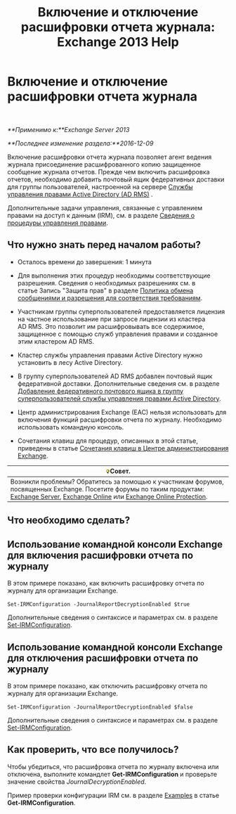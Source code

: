 ﻿---
title: 'Включение и отключение расшифровки отчета журнала: Exchange 2013 Help'
TOCTitle: Включение и отключение расшифровки отчета журнала
ms:assetid: 1dedbe73-2c1a-4b14-8799-5091aaec7965
ms:mtpsurl: https://technet.microsoft.com/ru-ru/library/Dd638092(v=EXCHG.150)
ms:contentKeyID: 50487588
ms.date: 05/22/2018
mtps_version: v=EXCHG.150
ms.translationtype: MT
---

# Включение и отключение расшифровки отчета журнала

 

_**Применимо к:**Exchange Server 2013_

_**Последнее изменение раздела:**2016-12-09_

Включение расшифровки отчета журнала позволяет агент ведения журнала присоединение расшифрованного копию защищенное сообщение журнала отчетов. Прежде чем включить расшифровка отчетов, необходимо добавить почтовый ящик федеративных доставки для группы пользователей, настроенной на сервере [Службы управления правами Active Directory (AD RMS)](https://technet.microsoft.com/en-us/library/hh831364.aspx) .

Дополнительные задачи управления, связанные с управлением правами на доступ к данным (IRM), см. в разделе [Сведения о процедуры управления правами](information-rights-management-procedures-exchange-2013-help.md).

## Что нужно знать перед началом работы?

  - Осталось времени до завершения: 1 минута

  - Для выполнения этих процедур необходимы соответствующие разрешения. Сведения о необходимых разрешениях см. в статье Запись "Защита прав" в разделе [Политика обмена сообщениями и разрешения для соответствия требованиям](messaging-policy-and-compliance-permissions-exchange-2013-help.md).

  - Участникам группы суперпользователей предоставляется лицензия на частное использование при запросе лицензии из кластера AD RMS. Это позволит им расшифровывать все содержимое, защищенное с помощью служб управления правами и созданное этим кластером AD RMS.

  - Кластер службы управления правами Active Directory нужно установить в лесу Active Directory.

  - В группу суперпользователей AD RMS добавлен почтовый ящик федеративной доставки. Дополнительные сведения см. в разделе [Добавление федеративного почтового ящика в группу суперпользователей службы управления правами Active Directory](add-the-federation-mailbox-to-the-ad-rms-super-users-group-exchange-2013-help.md).

  - Центр администрирования Exchange (EAC) нельзя использовать для включения функций расшифровки отчета по журналу. Необходимо использовать командную консоль.

  - Сочетания клавиш для процедур, описанных в этой статье, приведены в статье [Сочетания клавиш в Центре администрирования Exchange](keyboard-shortcuts-in-the-exchange-admin-center-exchange-online-protection-help.md).

<table>
<thead>
<tr class="header">
<th><img src="images/Bb124558.tip(EXCHG.150).gif" title="Совет" alt="Совет" />Совет.</th>
</tr>
</thead>
<tbody>
<tr class="odd">
<td>Возникли проблемы? Обратитесь за помощью к участникам форумов, посвященных Exchange. Посетите форумы по таким продуктам: <a href="https://go.microsoft.com/fwlink/p/?linkid=60612">Exchange Server</a>, <a href="https://go.microsoft.com/fwlink/p/?linkid=267542">Exchange Online</a> или <a href="https://go.microsoft.com/fwlink/p/?linkid=285351">Exchange Online Protection</a>.</td>
</tr>
</tbody>
</table>


## Что необходимо сделать?

## Использование командной консоли Exchange для включения расшифровки отчета по журналу

В этом примере показано, как включить расшифровку отчета по журналу для организации Exchange.

    Set-IRMConfiguration -JournalReportDecryptionEnabled $true

Дополнительные сведения о синтаксисе и параметрах см. в разделе [Set-IRMConfiguration](https://technet.microsoft.com/ru-ru/library/dd979792\(v=exchg.150\)).

## Использование командной консоли Exchange для отключения расшифровки отчета по журналу

В этом примере показано, как отключить расшифровку отчета по журналу для организации Exchange.

    Set-IRMConfiguration -JournalReportDecryptionEnabled $false

Дополнительные сведения о синтаксисе и параметрах см. в разделе [Set-IRMConfiguration](https://technet.microsoft.com/ru-ru/library/dd979792\(v=exchg.150\)).

## Как проверить, что все получилось?

Чтобы убедиться, что расшифровка отчета по журналу включена или отключена, выполните командлет **Get-IRMConfiguration** и проверьте значение свойства *JournalDecryptionEnabled*.

Пример проверки конфигурации IRM см. в разделе [Examples](https://technet.microsoft.com/ru-ru/e1821219-fe18-4642-a9c2-58eb0aadd61a\(exchg.150\)#examples) в статье **Get-IRMConfiguration**.

